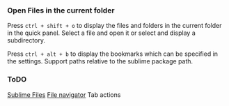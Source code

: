 ### Open Files in the current folder

Press `ctrl + shift + o` to display the files and folders in the current folder
in the quick panel. Select a file and open it or select and display a subdirectory.

Press `ctrl + alt + b` to display the bookmarks which can be specified in the settings.
Support paths relative to the sublime package path.

### ToDO

[Sublime Files](https://packagecontrol.io/packages/Sublime%20Files)
[File navigator](https://packagecontrol.io/packages/File%20Navigator) Tab actions